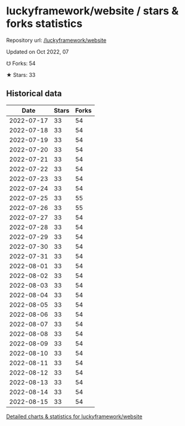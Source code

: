 # luckyframework/website / stars & forks statistics

Repository url: [/luckyframework/website](https://github.com/luckyframework/website)

Updated on Oct 2022, 07

☋ Forks: 54

★ Stars: 33

## Historical data
| Date | Stars | Forks |
|------|-------|-------|
| 2022-07-17 | 33 | 54 | 
| 2022-07-18 | 33 | 54 | 
| 2022-07-19 | 33 | 54 | 
| 2022-07-20 | 33 | 54 | 
| 2022-07-21 | 33 | 54 | 
| 2022-07-22 | 33 | 54 | 
| 2022-07-23 | 33 | 54 | 
| 2022-07-24 | 33 | 54 | 
| 2022-07-25 | 33 | 55 | 
| 2022-07-26 | 33 | 55 | 
| 2022-07-27 | 33 | 54 | 
| 2022-07-28 | 33 | 54 | 
| 2022-07-29 | 33 | 54 | 
| 2022-07-30 | 33 | 54 | 
| 2022-07-31 | 33 | 54 | 
| 2022-08-01 | 33 | 54 | 
| 2022-08-02 | 33 | 54 | 
| 2022-08-03 | 33 | 54 | 
| 2022-08-04 | 33 | 54 | 
| 2022-08-05 | 33 | 54 | 
| 2022-08-06 | 33 | 54 | 
| 2022-08-07 | 33 | 54 | 
| 2022-08-08 | 33 | 54 | 
| 2022-08-09 | 33 | 54 | 
| 2022-08-10 | 33 | 54 | 
| 2022-08-11 | 33 | 54 | 
| 2022-08-12 | 33 | 54 | 
| 2022-08-13 | 33 | 54 | 
| 2022-08-14 | 33 | 54 | 
| 2022-08-15 | 33 | 54 | 


[Detailed charts & statistics for luckyframework/website](https://reviewgithub.com/rep/luckyframework/website)
